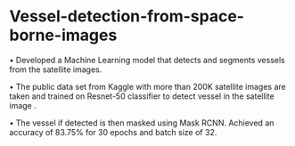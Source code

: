 # Vessel-detection-from-space-borne-images

• Developed a Machine Learning model that detects and segments vessels from the satellite images. 

• The public data set from Kaggle with more than 200K satellite images are taken and trained on Resnet-50 classifier to detect vessel in the satellite image .

• The vessel if detected is then masked using Mask RCNN. Achieved an accuracy of 83.75% for 30 epochs and batch size of 32.

